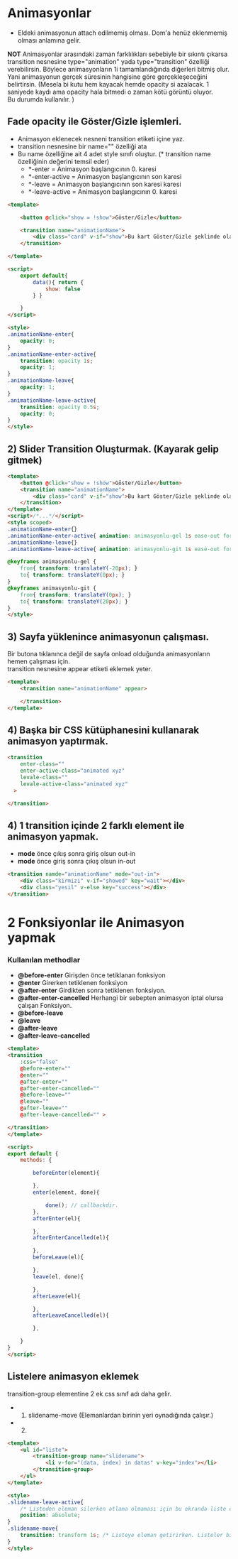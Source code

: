 # Animasyonlar
- Eldeki animasyonun attach edilmemiş olması. Dom'a henüz eklenmemiş olması anlamına gelir.

**NOT** Animasyonlar arasındaki zaman farklılıkları sebebiyle bir sıkıntı çıkarsa transition nesnesine type="animation" yada  type="transition" özelliği verebilirsin.
Böylece animasyonların 1i tamamlandığında diğerleri bitmiş olur.  Yani animasyonun gerçek süresinin hangisine göre gerçekleşeceğini belirtirsin.
(Mesela bi kutu hem kayacak hemde opacity si azalacak. 1 saniyede kaydı ama opacity hala bitmedi o zaman kötü görüntü oluyor.  
    Bu durumda kullanılır. )

## Fade opacity ile Göster/Gizle işlemleri.

- Animasyon eklenecek nesneni transition etiketi içine yaz.
- transition nesnesine bir name="" özelliği ata
- Bu name özelliğine ait 4 adet style sınıfı oluştur. (* transition name özelliğinin değerini temsil eder)
  - *-enter = Animasyon başlangıcının 0. karesi
  - *-enter-active = Animasyon başlangıcının son karesi
  - *-leave = Animasyon başlangıcının son karesi karesi
  - *-leave-active = Animasyon başlangıcının 0. karesi


```html
<template>

    <button @click="show = !show">Göster/Gizle</button>

    <transition name="animationName">
        <div class="card" v-if="show">Bu kart Göster/Gizle şeklinde olacak</div>
    </transition>

</template>

<script>
    export default{
        data(){ return {
            show: false
        } }

    }
</script>

<style>
.animationName-enter{
    opacity: 0;
}
.animationName-enter-active{
    transition: opacity 1s;
    opacity: 1;
}
.animationName-leave{
    opacity: 1;
}
.animationName-leave-active{
    transition: opacity 0.5s;
    opacity: 0;
}
</style>
```

## 2) Slider Transition Oluşturmak. (Kayarak gelip gitmek)
```html
<template>
    <button @click="show = !show">Göster/Gizle</button>
    <transition name="animationName">
        <div class="card" v-if="show">Bu kart Göster/Gizle şeklinde olacak</div>
    </transition>
</template>
<script>/*...*/</script>
<style scoped>
.animationName-enter{}
.animationName-enter-active{ animation: animasyonlu-gel 1s ease-out forward; }
.animationName-leave{}
.animationName-leave-active{ animation: animasyonlu-git 1s ease-out forward; }

@keyframes animasyonlu-gel {
    from{ transform: translateY(-20px); }
    to{ transform: translateY(0px); }
}
@keyframes animasyonlu-git {
    from{ transform: translateY(0px); }
    to{ transform: translateY(20px); }
}
</style>
```

## 3) Sayfa yüklenince animasyonun çalışması.
Bir butona tıklanınca değil de sayfa onload olduğunda animasyonların hemen çalışması için.  
transition nesnesine appear etiketi eklemek yeter.
```html
<template>
    <transition name="animationName" appear>

    </transition>
</template>
```


## 4) Başka bir CSS kütüphanesini kullanarak animasyon yaptırmak.
```html
<transition
    enter-class=""
    enter-active-class="animated xyz"
    levale-class=""
    levale-active-class="animated xyz"
  >

</transition>
```  




## 4) 1 transition içinde 2 farklı element ile animasyon yapmak.

- **mode** önce çıkış sonra giriş olsun out-in
- **mode** önce giriş sonra çıkış olsun in-out

```html
<transition namde="animationName" mode="out-in">
    <div class="kirmizi" v-if="showed" key="wait"></div>
    <div class="yesil" v-else key="success"></div>
</transition>
```


# 2 Fonksiyonlar ile Animasyon yapmak
### Kullanılan methodlar
- **@before-enter** Girişden önce tetiklanan fonksiyon
- **@enter** Girerken tetiklenen fonksiyon
- **@after-enter** Girdikten sonra tetiklenen fonksiyon.
- **@after-enter-cancelled** Herhangi bir sebepten animasyon iptal olursa çalışan Fonksiyon.
- **@before-leave**
- **@leave**
- **@after-leave**
- **@after-leave-cancelled**

```html
<template>
<transition
    :css="false"
    @before-enter=""
    @enter=""
    @after-enter=""
    @after-enter-cancelled=""
    @before-leave=""
    @leave=""
    @after-leave=""
    @after-leave-cancelled="" >

</transition>
</template>

<script>
export default {
    methods: {

        beforeEnter(element){

        },
        enter(element, done){

            done(); // callbackdir.
        },
        afterEnter(el){

        },
        afterEnterCancelled(el){

        },
        beforeLeave(el){

        },
        leave(el, done){

        },
        afterLeave(el){

        },
        afterLeaveCancelled(el){

        },

    }
}
</script>
```

## Listelere animasyon eklemek
transition-group elementine 2 ek css sınıf adı daha gelir.
- 1. slidename-move (Elemanlardan birinin yeri oynadığında çalışır.)
- 2.
```html
<template>
    <ul id="liste">
        <transition-group name="slidename">
            <li v-for="(data, index) in datas" v-key="index"></li>
        </transition-group>
    </ul>
</template>

<style>
.slidename-leave-active{
    /* Listeden eleman silerken atlama olmaması için bu ekranda liste elemanını  position absolute yapabilirsin. */
    position: absolute;
}
.slidename-move{
    transition: transform 1s; /* Listeye eleman getirirken. Listeler birden küçülüp büyürse, atlama olursa bu düzeltir. */
}
</style>
```

















#
